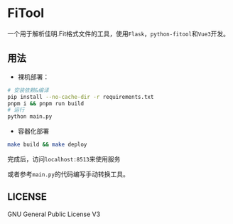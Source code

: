 # FiTool

一个用于解析佳明.Fit格式文件的工具，使用`Flask`，`python-fitool`和`Vue3`开发。

## 用法

- 裸机部署：

```bash
# 安装依赖&编译
pip install --no-cache-dir -r requirements.txt
pnpm i && pnpm run build
# 运行
python main.py
```

- 容器化部署

```bash
make build && make deploy
```

完成后，访问`localhost:8513`来使用服务

或者参考`main.py`的代码编写手动转换工具。

## LICENSE

GNU General Public License V3
